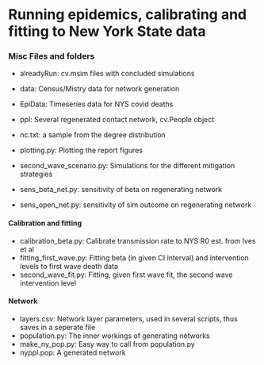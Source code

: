 # Running epidemics, calibrating and fitting to New York State data

### Misc Files and folders
* alreadyRun: cv.msim files with concluded simulations
* data: Census/Mistry data for network generation
* EpiData: Timeseries data for NYS covid deaths
* ppl: Several regenerated contact network, cv.People object

* nc.txt: a sample from the degree distribution
* plotting.py: Plotting the report figures
* second_wave_scenario.py: Simulations for the different mitigation strategies
* sens_beta_net.py: sensitivity of beta on regenerating network
* sens_open_net.py: sensitivity of sim outcome on regenerating network

#### Calibration and fitting
* calibration_beta.py: Calibrate transmission rate to NYS R0 est. from Ives et al
* fitting_first_wave.py: Fitting beta (in given CI interval) and intervention levels to first wave death data
* second_wave_fit.py: Fitting, given first wave fit, the second wave intervention level

#### Network
* layers.csv: Network layer parameters, used in several scripts, thus saves in a seperate file
* population.py: The inner workings of generating networks
* make_ny_pop.py: Easy way to call from population.py
* nyppl.pop: A generated network



